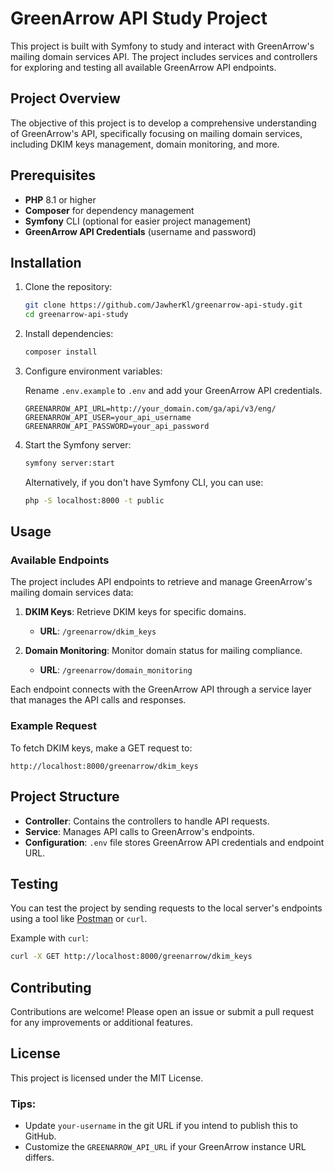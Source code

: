 # GreenArrow API Study Project

This project is built with Symfony to study and interact with GreenArrow's mailing domain services API. The project includes services and controllers for exploring and testing all available GreenArrow API endpoints. 

## Project Overview

The objective of this project is to develop a comprehensive understanding of GreenArrow's API, specifically focusing on mailing domain services, including DKIM keys management, domain monitoring, and more. 

## Prerequisites

- **PHP** 8.1 or higher
- **Composer** for dependency management
- **Symfony** CLI (optional for easier project management)
- **GreenArrow API Credentials** (username and password)

## Installation

1. Clone the repository:

    ```bash
    git clone https://github.com/JawherKl/greenarrow-api-study.git
    cd greenarrow-api-study
    ```

2. Install dependencies:

    ```bash
    composer install
    ```

3. Configure environment variables:

    Rename `.env.example` to `.env` and add your GreenArrow API credentials.

    ```plaintext
    GREENARROW_API_URL=http://your_domain.com/ga/api/v3/eng/
    GREENARROW_API_USER=your_api_username
    GREENARROW_API_PASSWORD=your_api_password
    ```

4. Start the Symfony server:

    ```bash
    symfony server:start
    ```

    Alternatively, if you don't have Symfony CLI, you can use:

    ```bash
    php -S localhost:8000 -t public
    ```

## Usage

### Available Endpoints

The project includes API endpoints to retrieve and manage GreenArrow's mailing domain services data:

1. **DKIM Keys**: Retrieve DKIM keys for specific domains.
    - **URL**: `/greenarrow/dkim_keys`

2. **Domain Monitoring**: Monitor domain status for mailing compliance.
    - **URL**: `/greenarrow/domain_monitoring`

Each endpoint connects with the GreenArrow API through a service layer that manages the API calls and responses.

### Example Request

To fetch DKIM keys, make a GET request to:

```plaintext
http://localhost:8000/greenarrow/dkim_keys
```

## Project Structure

- **Controller**: Contains the controllers to handle API requests.
- **Service**: Manages API calls to GreenArrow's endpoints.
- **Configuration**: `.env` file stores GreenArrow API credentials and endpoint URL.

## Testing

You can test the project by sending requests to the local server's endpoints using a tool like [Postman](https://www.postman.com/) or `curl`.

Example with `curl`:

```bash
curl -X GET http://localhost:8000/greenarrow/dkim_keys
```

## Contributing

Contributions are welcome! Please open an issue or submit a pull request for any improvements or additional features.

## License

This project is licensed under the MIT License.

### Tips:
- Update `your-username` in the git URL if you intend to publish this to GitHub.
- Customize the `GREENARROW_API_URL` if your GreenArrow instance URL differs.